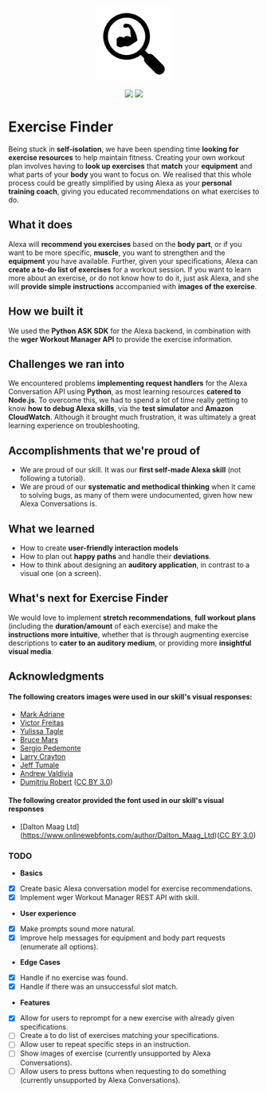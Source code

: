 <p align="center">
 <img src="/docs/Icon.png" width="150" height="150" >
</p> 

<p align="center">
 <a href="https://travis-ci.com/alexandrapurcarea/exercise-finder" alt="Build Status">
     <img src="https://travis-ci.com/alexandrapurcarea/exercise-finder.svg?branch=master" /></a>
  <a href="/LICENSE">
     <img src="https://img.shields.io/github/license/alexandrapurcarea/exercise-finder" /></a>
</p> 

# Exercise Finder
Being stuck in **self-isolation**, we have been spending time **looking for exercise resources** to help maintain fitness. Creating your own workout plan involves having to **look up exercises** that **match** your **equipment** and what parts of your **body** you want to focus on. We realised that this whole process could be greatly simplified by using Alexa as your **personal training coach**, giving you educated recommendations on what exercises to do. 

## What it does
Alexa will **recommend you exercises** based on the **body part**, or if you want to be more specific, **muscle**, you want to strengthen and the **equipment** you have available. Further, given your specifications, Alexa can **create a to-do list of exercises** for a workout session. If you want to learn more about an exercise, or do not know how to do it, just ask Alexa, and she will **provide simple instructions** accompanied with **images of the exercise**. 

## How we built it
We used the **Python ASK SDK** for the Alexa backend, in combination with the **wger Workout Manager API** to provide the exercise information.

## Challenges we ran into
We encountered problems **implementing request handlers** for the Alexa Conversation API using **Python**, as most learning resources **catered to Node.js**. To overcome this, we had to spend a lot of time really getting to know **how to debug Alexa skills**, via the **test simulator** and **Amazon CloudWatch**. Although it brought much frustration, it was ultimately a great learning experience on troubleshooting.

## Accomplishments that we're proud of
- We are proud of our skill. It was our **first self-made Alexa skill** (not following a tutorial).
- We are proud of our **systematic and methodical thinking** when it came to solving bugs, as many of them were undocumented, given how new Alexa Conversations is.

## What we learned
- How to create **user-friendly interaction models**
- How to plan out **happy paths** and handle their **deviations**.
- How to think about designing an **auditory application**, in contrast to a visual one (on a screen). 

## What's next for Exercise Finder
We would love to implement **stretch recommendations**, **full workout plans** (including the **duration/amount** of each exercise) and make the **instructions more intuitive**, whether that is through augmenting exercise descriptions to **cater to an auditory medium**, or providing more **insightful visual media**.

## Acknowledgments
#### The following creators images were used in our skill's visual responses:
- [Mark Adriane](https://unsplash.com/photos/xQghSLXYD3M)
- [Victor Freitas](https://unsplash.com/photos/WvDYdXDzkhs)
- [Yulissa Tagle](https://unsplash.com/photos/2YCy6l14Opo)
- [Bruce Mars](https://unsplash.com/photos/gJtDg6WfMlQ)
- [Sergio Pedemonte](https://unsplash.com/photos/LqtHvyd80Mo)
- [Larry Crayton](https://unsplash.com/photos/ICwuKvw9QJk)
- [Jeff Tumale](https://unsplash.com/photos/bdIWJKLp98U)
- [Andrew Valdivia](https://unsplash.com/photos/0-A_G_XeUqc)
- [Dumitriu Robert](https://www.iconfinder.com/icons/3289577/fast_run_running_icon) ([CC BY 3.0](https://creativecommons.org/licenses/by/3.0/legalcode))

#### The following creator provided the font used in our skill's visual responses
- [Dalton Maag Ltd] (https://www.onlinewebfonts.com/author/Dalton_Maag_Ltd)([CC BY 3.0](https://creativecommons.org/licenses/by/3.0/legalcode))

### TODO
- **Basics**
 - [x] Create basic Alexa conversation model for exercise recommendations.
 - [x] Implement wger Workout Manager REST API with skill.
- **User experience**
 - [x] Make prompts sound more natural.
 - [x] Improve help messages for equipment and body part requests (enumerate all options).
- **Edge Cases**
 - [x] Handle if no exercise was found.
 - [x] Handle if there was an unsuccessful slot match.
- **Features**
 - [x] Allow for users to reprompt for a new exercise with already given specifications.
 - [ ] Create a to do list of exercises matching your specifications.
 - [ ] Allow user to repeat specific steps in an instruction.
 - [ ] Show images of exercise (currently unsupported by Alexa Conversations).
 - [ ] Allow users to press buttons when requesting to do something (currently unsupported by Alexa Conversations).
